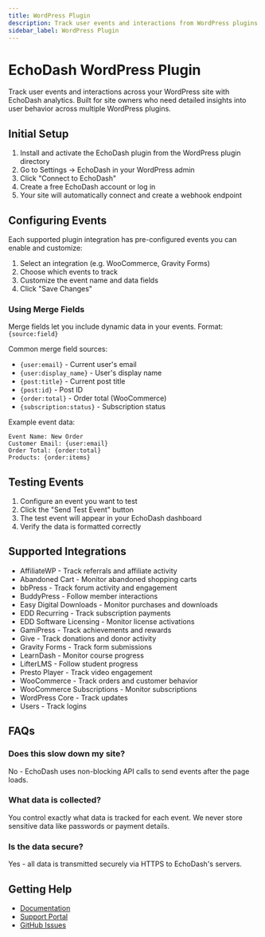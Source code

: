 ```yaml
---
title: WordPress Plugin
description: Track user events and interactions from WordPress plugins with EchoDash analytics
sidebar_label: WordPress Plugin
---
```


# EchoDash WordPress Plugin

Track user events and interactions across your WordPress site with EchoDash analytics. Built for site owners who need detailed insights into user behavior across multiple WordPress plugins.

## Initial Setup

1. Install and activate the EchoDash plugin from the WordPress plugin directory
2. Go to Settings → EchoDash in your WordPress admin
3. Click "Connect to EchoDash" 
4. Create a free EchoDash account or log in
5. Your site will automatically connect and create a webhook endpoint

## Configuring Events

Each supported plugin integration has pre-configured events you can enable and customize:

1. Select an integration (e.g. WooCommerce, Gravity Forms)
2. Choose which events to track
3. Customize the event name and data fields
4. Click "Save Changes"

### Using Merge Fields

Merge fields let you include dynamic data in your events. Format: `{source:field}`

Common merge field sources:

- `{user:email}` - Current user's email
- `{user:display_name}` - User's display name  
- `{post:title}` - Current post title
- `{post:id}` - Post ID
- `{order:total}` - Order total (WooCommerce)
- `{subscription:status}` - Subscription status

Example event data:

```
Event Name: New Order
Customer Email: {user:email}
Order Total: {order:total}
Products: {order:items}
```


## Testing Events

1. Configure an event you want to test
2. Click the "Send Test Event" button
3. The test event will appear in your EchoDash dashboard
4. Verify the data is formatted correctly

## Supported Integrations

- AffiliateWP - Track referrals and affiliate activity
- Abandoned Cart - Monitor abandoned shopping carts  
- bbPress - Track forum activity and engagement
- BuddyPress - Follow member interactions
- Easy Digital Downloads - Monitor purchases and downloads
- EDD Recurring - Track subscription payments
- EDD Software Licensing - Monitor license activations
- GamiPress - Track achievements and rewards
- Give - Track donations and donor activity
- Gravity Forms - Track form submissions
- LearnDash - Monitor course progress
- LifterLMS - Follow student progress
- Presto Player - Track video engagement
- WooCommerce - Track orders and customer behavior
- WooCommerce Subscriptions - Monitor subscriptions
- WordPress Core - Track updates
- Users - Track logins

## FAQs

### Does this slow down my site?

No - EchoDash uses non-blocking API calls to send events after the page loads.

### What data is collected?

You control exactly what data is tracked for each event. We never store sensitive data like passwords or payment details.

### Is the data secure?

Yes - all data is transmitted securely via HTTPS to EchoDash's servers.

## Getting Help

- [Documentation](https://echodash.com/docs/intro/)
- [Support Portal](https://echodash.com/support/)
- [GitHub Issues](https://github.com/EchoDash/echodash/issues)
